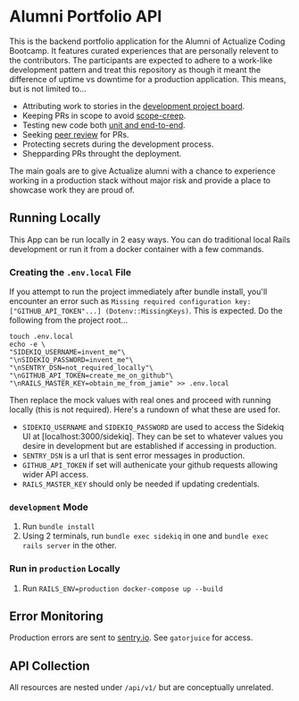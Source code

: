 # Alumni Portfolio API

This is the backend portfolio application for the Alumni of Actualize Coding Bootcamp. It features curated experiences that are personally relevent to the contributors. The participants are expected to adhere to a work-like development pattern and treat this repository as though it meant the difference of uptime vs downtime for a production application. This means, but is not limited to...

- Attributing work to stories in the [development project board](https://github.com/actualize-portfolio/alumni_portfolio_vue/projects/1).
- Keeping PRs in scope to avoid [scope-creep](https://galvintech.com/software-development-how-to-prevent-scope-creep/).
- Testing new code both [unit and end-to-end](https://prodperfect.com/blog/test-development/end-to-end-or-unit-testing-which-tests-for-which-bugs/).
- Seeking [peer review](https://www.atlassian.com/blog/git/written-unwritten-guide-pull-requests) for PRs.
- Protecting secrets during the development process.
- Shepparding PRs throught the deployment.

The main goals are to give Actualize alumni with a chance to experience working in a production stack without major risk and provide a place to showcase work they are proud of.

## Running Locally

This App can be run locally in 2 easy ways. You can do traditional local Rails development or run it from a docker container with a few commands.

### Creating the `.env.local` File

If you attempt to run the project immediately after bundle install, you'll encounter an error such as `Missing required configuration key: ["GITHUB_API_TOKEN"...] (Dotenv::MissingKeys)`. This is expected. Do the following from the project root...

```
touch .env.local
echo -e \
"SIDEKIQ_USERNAME=invent_me"\
"\nSIDEKIQ_PASSWORD=invent_me"\
"\nSENTRY_DSN=not_required_locally"\
"\nGITHUB_API_TOKEN=create_me_on_github"\
"\nRAILS_MASTER_KEY=obtain_me_from_jamie" >> .env.local
```

Then replace the mock values with real ones and proceed with running locally (this is not required). Here's a rundown of what these are used for.

- `SIDEKIQ_USERNAME` and `SIDEKIQ_PASSWORD` are used to access the Sidekiq UI at [localhost:3000/sidekiq]. They can be set to whatever values you desire in development but are established if accessing in production.
- `SENTRY_DSN` is a url that is sent error messages in production.
- `GITHUB_API_TOKEN` if set will authenicate your github requests allowing wider API access.
- `RAILS_MASTER_KEY` should only be needed if updating credentials.

### `development` Mode

1. Run `bundle install`
1. Using 2 terminals, run `bundle exec sidekiq` in one and `bundle exec rails server` in the other.

### Run in `production` Locally

1. Run `RAILS_ENV=production docker-compose up --build`

## Error Monitoring

Production errors are sent to [sentry.io](https://sentry.io/organizations/gatorjuice/projects/alumni-portfolio-api/?project=6139958). See `gatorjuice` for access.

## API Collection

All resources are nested under `/api/v1/` but are conceptually unrelated.

